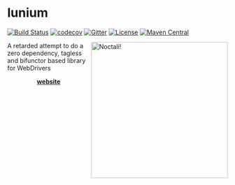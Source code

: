 # lunium
[![Build Status](https://travis-ci.com/pierrenodet/lunium.svg?branch=master)](https://travis-ci.com/pierrenodet/lunium)
[![codecov](https://codecov.io/gh/pierrenodet/lunium/branch/master/graph/badge.svg)](https://codecov.io/gh/pierrenodet/lunium)
[![Gitter](https://badges.gitter.im/pierrenodet-lunium/community.svg)](https://gitter.im/pierrenodet-lunium/community?utm_source=badge&utm_medium=badge&utm_campaign=pr-badge)
[![License](https://img.shields.io/badge/license-Apache--2.0-blue.svg)](https://github.com/pierrenodet/lunium/blob/master/LICENSE)
[![Maven Central](https://img.shields.io/maven-central/v/com.github.pierrenodet/lunium_2.12.svg?label=maven-central&colorB=blue)](https://search.maven.org/search?q=g:%22com.github.pierrenodet%22%20AND%20a:%22lunium-core_2.13%22)

<img alt="Noctali!" align="right" src="noctali.png" width="312" height="312"/>

A retarded attempt to do a zero dependency, tagless and bifunctor based library for WebDrivers

<p align="center"><a href="https://pierrenodet.github.io/lunium"><B>website</B></a></p>
